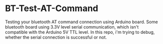# BT-Test-AT-Command
Testing your bluetooth AT command connection using Arduino board.
Some bluetooth board using 3.3V level serial communication, which isn't compatible with the Arduino 5V TTL level.
In this repo, i'm trying to debug, whether the serial connection is successful or not.
